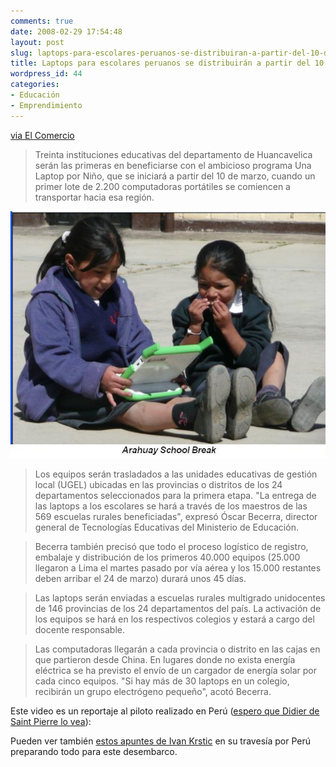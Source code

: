 ```yaml
---
comments: true
date: 2008-02-29 17:54:48
layout: post
slug: laptops-para-escolares-peruanos-se-distribuiran-a-partir-del-10-de-marzo
title: Laptops para escolares peruanos se distribuirán a partir del 10 de marzo
wordpress_id: 44
categories:
- Educación
- Emprendimiento
---
```


[via El Comercio](http://www.elcomercio.com.pe/ediciononline/HTML/2008-02-29/laptops-escolares-peruanos-distribuiran-partir-10-marzo.html)

> Treinta instituciones educativas del departamento de Huancavelica serán las primeras en beneficiarse con el ambicioso programa Una Laptop por Niño, que se iniciará a partir del 10 de marzo, cuando un primer lote de 2.200 computadoras portátiles se comiencen a transportar hacia esa región.

![001_Arahuay.jpg](001_Arahuay.jpg)

> Los equipos serán trasladados a las unidades educativas de gestión local (UGEL) ubicadas en las provincias o distritos de los 24 departamentos seleccionados para la primera etapa. "La entrega de las laptops a los escolares se hará a través de los maestros de las 569 escuelas rurales beneficiadas", expresó Óscar Becerra, director general de Tecnologías Educativas del Ministerio de Educación.

> Becerra también precisó que todo el proceso logístico de registro, embalaje y distribución de los primeros 40.000 equipos (25.000 llegaron a Lima el martes pasado por vía aérea y los 15.000 restantes deben arribar el 24 de marzo) durará unos 45 días.

> Las laptops serán enviadas a escuelas rurales multigrado unidocentes de 146 provincias de los 24 departamentos del país. La activación de los equipos se hará en los respectivos colegios y estará a cargo del docente responsable.

> Las computadoras llegarán a cada provincia o distrito en las cajas en que partieron desde China. En lugares donde no exista energía eléctrica se ha previsto el envío de un cargador de energía solar por cada cinco equipos. "Si hay más de 30 laptops en un colegio, recibirán un grupo electrógeno pequeño", acotó Becerra.

Este video es un reportaje al piloto realizado en Perú ([espero que Didier de Saint Pierre lo vea](/2008/02/chile-pais-curioso-y-timido-d-te-quedas-.html)):

Pueden ver también [estos apuntes de Ivan Krstic](http://radian.org/notebook/occupational-hazards) en su travesía por Perú preparando todo para este desembarco.



